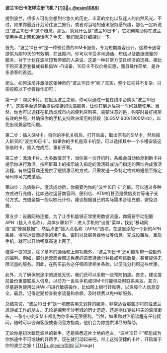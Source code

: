 **波兰10日卡怎样注册飞机？[[TG💪+ @esim1088](https://t.me/s/esim1088)]**

提到波兰，很多人可能会想到它悠久的历史、丰富的文化以及迷人的自然风光。不过，如果你最近计划前往波兰旅行，或者对当地的通讯服务感兴趣，那么一定听说过“波兰10日卡”这个概念。那么，究竟什么是“波兰10日卡”，它如何帮助你在波兰使用手机上网和通话呢？今天，我们就来详细探讨一下。

首先，“波兰10日卡”是一种预付费的SIM卡服务，专为短期游客设计。这种卡通常提供为期10天的有效期，在此期间，你可以享受本地通话、短信以及数据流量的服务。对于计划在波兰短暂停留的人来说，这是一种非常方便且经济的选择。相比于购买漫游套餐或者租借Wi-Fi设备，10日卡不仅价格实惠，而且操作简单，是许多游客的首选。

那么，如何注册并激活这张神奇的“波兰10日卡”呢？其实，整个过程并不复杂，只需按照以下步骤操作即可：

第一步：购买卡片。在抵达波兰之前，你可以通过一些在线平台购买“波兰10日卡”。这些平台通常会提供便捷的快递服务，让你在到达后第一时间就能使用。当然，你也可以选择在机场或城市内的便利店购买。需要注意的是，购买时最好携带有效的护照，并确保你的手机支持欧洲常用的频段（如GSM 900/1800MHz），以免出现兼容性问题。

第二步：插入SIM卡。将你的手机关机后，打开后盖，取出原有的SIM卡，然后插入新买的“波兰10日卡”。如果你的手机是双卡机型，可以选择其中一个卡槽安装这张临时卡。插入完成后，重新开机。

第三步：激活卡片。大多数情况下，当你第一次开机时，系统会自动检测到新卡并提示你进行激活。按照屏幕上的指示输入指定的激活码或访问指定的网址完成激活流程。有些运营商还提供了短信激活的方式，只需发送一条特定格式的短信至指定号码即可完成激活。

第四步：充值账户。激活成功后，你需要为你的“波兰10日卡”充值。可以通过多种方式进行充值，比如通过运营商官网、便利店、ATM机甚至是微信支付等电子支付方式。充值金额一般以欧元计价，建议根据自己的实际需求合理充值，避免浪费。

第五步：设置网络连接。为了让手机能够正常使用数据流量，你需要手动配置APN（接入点名称）。具体步骤如下：进入手机的“设置”菜单，找到“移动网络”或“蜂窝数据”，然后点击“接入点名称（APN）”选项。在这里添加一个新的APN条目，填写运营商提供的用户名、密码以及服务器地址等信息。完成设置后，重启手机，就可以开始畅享高速上网了。

值得一提的是，除了基本的通话和上网功能外，“波兰10日卡”还可能附带一些额外的福利。例如，部分运营商会赠送免费的语音通话分钟数或短信数量，甚至提供无限流量的服务。因此，在购买前务必仔细阅读相关条款，以便充分利用这些优惠。

此外，为了确保旅途中的通信无忧，我们还可以采取一些预防措施。首先，建议提前备份重要联系人信息，以防万一丢失手机或SIM卡时能够及时联系亲友。其次，尽量避免使用公共Wi-Fi进行敏感操作，比如网上银行转账等，以保障个人信息安全。最后，记得定期检查剩余流量和余额，及时续费以免中断服务。

总结来说，“波兰10日卡”是一项既实用又划算的服务，非常适合那些即将前往波兰旅游或工作的朋友。无论是探索华沙老城的历史遗迹，还是徜徉克拉科夫的浪漫街头，一张小小的SIM卡都能为你带来无限便利。当然，如果你对注册流程有任何疑问，随时可以咨询客服或查阅官方指南，他们会为你提供详尽的帮助。

无论你是初次踏足波兰的新手，还是熟悉这片土地的老友，“波兰10日卡”都能成为你旅途中不可或缺的好帮手。现在就行动起来吧，带上这张便捷的卡片，开启属于你的波兰之旅！[[TG💪+ @esim1088](https://t.me/s/esim1088) ![Image](https://i.postimg.cc/4NQfJmqS/Snipaste-2025-05-13-00-14-12.png)]
